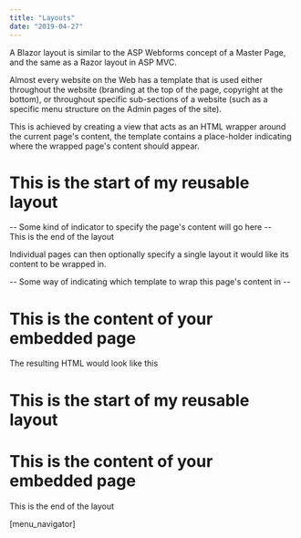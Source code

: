 ```yaml
---
title: "Layouts"
date: "2019-04-27"
---
```


A Blazor layout is similar to the ASP Webforms concept of a Master Page, and the same as a Razor layout in ASP MVC.

Almost every website on the Web has a template that is used either throughout the website (branding at the top of the page, copyright at the bottom), or throughout specific sub-sections of a website (such as a specific menu structure on the Admin pages of the site).

This is achieved by creating a view that acts as an HTML wrapper around the current page's content, the template contains a place-holder indicating where the wrapped page's content should appear.

<h1>This is the start of my reusable layout</h1>

<div class="Content">
  -- Some kind of indicator to specify the page's content will go here --
</div>

<footer>
  This is the end of the layout
</footer>

Individual pages can then optionally specify a single layout it would like its content to be wrapped in.

\-- Some way of indicating which template to wrap this page's content in --

<h1>This is the content of your embedded page</h1>

The resulting HTML would look like this

<h1>This is the start of my reusable layout</h1>

<div class="Content">
  <h1>This is the content of your embedded page</h1>
</div>

<footer>
  This is the end of the layout
</footer>

\[menu\_navigator\]
